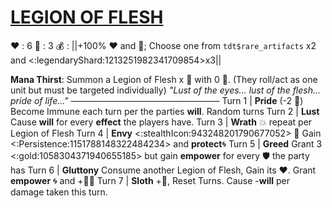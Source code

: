 # [__**LEGION OF FLESH**__](<https://www.youtube.com/watch?v=zP_1e30FWsE>)
❤️ : 6
🔷 : 3
💰 : ||+100% ❤️ and 🔷; Choose one from `tdt$rare_artifacts` x2 and <:legendaryShard:1213251982341709854>x3||

**Mana Thirst**: Summon a Legion of Flesh x 👥 with 0 🔷. (They roll/act as one unit but must be targeted individually)
*"Lust of the eyes... lust of the flesh... pride of life..."*
—————————————————
Turn 1  | **Pride** (-2 🔷) Become Immune each turn per the parties __will__. Random turns
Turn 2 | **Lust** Cause __will__ for every __effect__ the players have.
Turn 3 | **Wrath** 💥 repeat per Legion of Flesh
Turn 4 | **Envy** <:stealthIcon:943248201790677052> 🔀 Gain <:Persistence:1151788148322484234> and __protect__🌀
Turn 5 | **Greed** Grant 3 <:gold:1058304371940655185> but gain __empower__ for every 🛡️ the party has
Turn 6 | **Gluttony** Consume another Legion of Flesh, Gain its ❤️. Grant __empower__ 🌀 and +🔷🌀
Turn 7 | **Sloth** +🔷, Reset Turns. Cause -__will__ per damage taken this turn.
